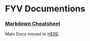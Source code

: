 # FYV Documentions

### [Markdown Cheatsheet](/markdown/README.md)

Main Docs moved to [HERE](http://docs.sarahtsumayoi.apiary.io/)
